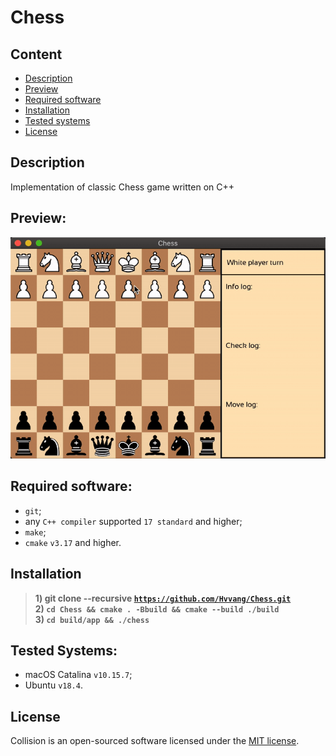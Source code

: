 # Chess

## Content

- [Description](#description)
- [Preview](#preview)
- [Required software](#required-software)
- [Installation](#installation)
- [Tested systems](#tested-systems)
- [License]($license)


## Description
Implementation of classic Chess game written on C++

## Preview:
![](preview.gif)

## Required software:
  - `git`;
  - any `C++ compiler` supported `17 standard` and higher;
  - `make`;
  - `cmake` `v3.17` and higher.

## Installation
>**1) git clone --recursive [`https://github.com/Hvvang/Chess.git`](https://github.com/Hvvang/Chess.git)**  
>**2) `cd Chess && cmake . -Bbuild && cmake --build ./build`**  
>**3) `cd build/app && ./chess`**

## Tested Systems:
- macOS Catalina `v10.15.7`;
- Ubuntu `v18.4`.

## License
Collision is an open-sourced software licensed under the [MIT license](LICENSE).



